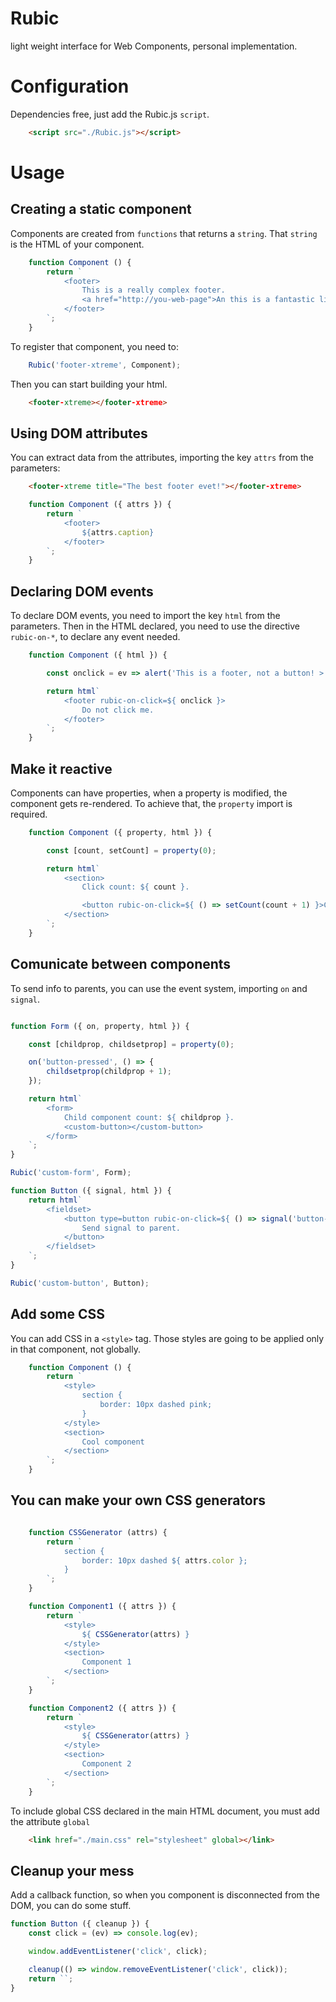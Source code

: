 
Rubic
=====

light weight interface for Web Components, personal implementation.

Configuration
=============

Dependencies free, just add the Rubic.js `script`.

```html
    <script src="./Rubic.js"></script>
```


Usage
=====

Creating a static component
---------------------------

Components are created from `functions` that returns a `string`. That `string` is the HTML of your component.

```js
    function Component () {
        return `
            <footer>
                This is a really complex footer.
                <a href="http://you-web-page">An this is a fantastic link!</a>
            </footer>
        `;
    }
```

To register that component, you need to:

```js
    Rubic('footer-xtreme', Component);
```

Then you can start building your html.

```html
    <footer-xtreme></footer-xtreme>
```

Using DOM attributes
--------------------

You can extract data from the attributes, importing the key `attrs` from the parameters:

```html
    <footer-xtreme title="The best footer evet!"></footer-xtreme>
```

```js
    function Component ({ attrs }) {
        return `
            <footer>
                ${attrs.caption}
            </footer>
        `;
    }
```

Declaring DOM events
--------------------

To declare DOM events, you need to import the key `html` from the parameters. Then in the HTML declared, you need to use the directive `rubic-on-*`, to declare any event needed.

```js
    function Component ({ html }) {

        const onclick = ev => alert('This is a footer, not a button! >:(')

        return html`
            <footer rubic-on-click=${ onclick }>
                Do not click me.
            </footer>
        `;
    }
```

Make it reactive
----------------

Components can have properties, when a property is modified, the component gets re-rendered. To achieve that, the `property` import is required.

```js
    function Component ({ property, html }) {

        const [count, setCount] = property(0);

        return html`
            <section>
                Click count: ${ count }.

                <button rubic-on-click=${ () => setCount(count + 1) }>Click me!</button>
            </section>
        `;
    }
```

Comunicate between components
-----------------------------

To send info to parents, you can use the event system, importing `on` and `signal`.

```js

function Form ({ on, property, html }) {

    const [childprop, childsetprop] = property(0);

    on('button-pressed', () => {
        childsetprop(childprop + 1);
    });

    return html`
        <form>
            Child component count: ${ childprop }.
            <custom-button></custom-button>
        </form>
    `;
}

Rubic('custom-form', Form);

function Button ({ signal, html }) {
    return html`
        <fieldset>
            <button type=button rubic-on-click=${ () => signal('button-pressed') }>
                Send signal to parent.
            </button>
        </fieldset>
    `;
}

Rubic('custom-button', Button);
```

Add some CSS
------------

You can add CSS in a `<style>` tag. Those styles are going to be applied only in that component, not globally.

```js
    function Component () {
        return `
            <style>
                section {
                    border: 10px dashed pink;
                }
            </style>
            <section>
                Cool component
            </section>
        `;
    }
```

You can make your own CSS generators
------------------------------------

```js

    function CSSGenerator (attrs) {
        return `
            section {
                border: 10px dashed ${ attrs.color };
            }
        `;
    }

    function Component1 ({ attrs }) {
        return `
            <style>
                ${ CSSGenerator(attrs) }
            </style>
            <section>
                Component 1
            </section>
        `;
    }

    function Component2 ({ attrs }) {
        return `
            <style>
                ${ CSSGenerator(attrs) }
            </style>
            <section>
                Component 2
            </section>
        `;
    }
```

To include global CSS declared in the main HTML document, you must add the attribute `global`

```html
    <link href="./main.css" rel="stylesheet" global></link>
```

Cleanup your mess
-----------------

Add a callback function, so when you component is disconnected from the DOM, you can do some stuff.

```js
function Button ({ cleanup }) {
    const click = (ev) => console.log(ev);

    window.addEventListener('click', click);

    cleanup(() => window.removeEventListener('click', click));
    return ``;
}
```
